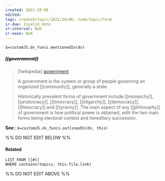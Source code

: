 ```yaml
---
created: 2021-10-06
edited: 
tags: created/topic/2021/10/06, node/topic/term
sr-due: Invalid date
sr-interval: NaN
sr-ease: NaN
---
```

`$=customJS.dv_funcs.mentionedIn(dv)`

##### <s class="topic-title">[[government]]</s>

> [!wikipedia] [government](https://en.wikipedia.org/wiki/Government)
> 
> A government is the system or group of people governing an organized [[community]], generally a state.
> 
> Historically prevalent forms of government include [[monarchy]], [[aristocracy]], [[timocracy]], [[oligarchy]], [[democracy]], [[theocracy]] and [[tyranny]]. The main aspect of any [[philosophy]] of government is how political power is obtained, with the two main forms being electoral contest and hereditary succession.

**See**:: 
*`$=customJS.dv_funcs.outlinedIn(dv, this)`*

%% DO NOT EDIT BELOW %%

#### Related 

```dataview
LIST FROM [[#]]
WHERE contains(topics, this.file.link)
```
%% DO NOT EDIT ABOVE %%
